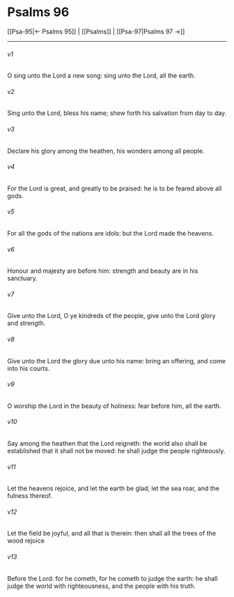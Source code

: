 # Psalms 96

[[Psa-95|← Psalms 95]] | [[Psalms]] | [[Psa-97|Psalms 97 →]]
***

###### v1
O sing unto the Lord a new song: sing unto the Lord, all the earth.
###### v2
Sing unto the Lord, bless his name; shew forth his salvation from day to day.
###### v3
Declare his glory among the heathen, his wonders among all people.
###### v4
For the Lord is great, and greatly to be praised: he is to be feared above all gods.
###### v5
For all the gods of the nations are idols: but the Lord made the heavens.
###### v6
Honour and majesty are before him: strength and beauty are in his sanctuary.
###### v7
Give unto the Lord, O ye kindreds of the people, give unto the Lord glory and strength.
###### v8
Give unto the Lord the glory due unto his name: bring an offering, and come into his courts.
###### v9
O worship the Lord in the beauty of holiness: fear before him, all the earth.
###### v10
Say among the heathen that the Lord reigneth: the world also shall be established that it shall not be moved: he shall judge the people righteously.
###### v11
Let the heavens rejoice, and let the earth be glad; let the sea roar, and the fulness thereof.
###### v12
Let the field be joyful, and all that is therein: then shall all the trees of the wood rejoice
###### v13
Before the Lord: for he cometh, for he cometh to judge the earth: he shall judge the world with righteousness, and the people with his truth. 
